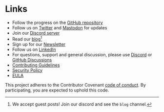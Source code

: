 # Links

- Follow the progress on the [GitHub repository](https://github.com/goreleaser/goreleaser)
- Follow us on [Twitter](/twitter) and
  <a rel="me" href="https://fosstodon.org/@goreleaser">Mastodon</a>
  for updates
- Join our [Discord server](/discord)
- Read our [blog](https://blog.goreleaser.com)[^blog]
- Sign up for our [Newsletter](https://www.getrevue.co/profile/goreleaser)
- Follow us on [LinkedIn](/linkedin)
- For questions, support and general discussion, please use
  [Discord](/discord) or
  [GitHub Discussions](https://github.com/goreleaser/goreleaser/discussions)
- [Contributing Guidelines](/contributing)
- [Security Policy](/security)
- [EULA](/eula)

This project adheres to the Contributor Covenant
[code of conduct](https://github.com/goreleaser/.github/blob/main/CODE_OF_CONDUCT.md).
By participating, you are expected to uphold this code.

[^blog]: We accept guest posts! Join our discord and see the `blog` channel.
